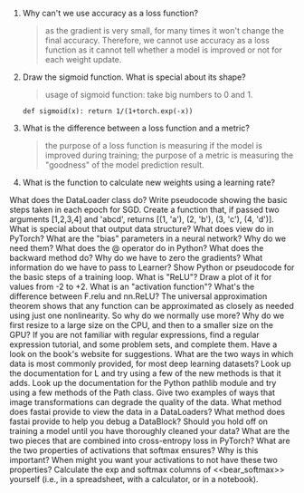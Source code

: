 1.  Why can't we use accuracy as a loss function?

    > as the gradient is very small, for many times it won't change the final accuracy. Therefore, we cannot use accuracy as a loss function as it cannot tell whether a model is improved or not for each weight update.

2.  Draw the sigmoid function. What is special about its shape?

    > usage of sigmoid function: take big numbers to 0 and 1.

        def sigmoid(x): return 1/(1+torch.exp(-x))

3.  What is the difference between a loss function and a metric?

    > the purpose of a loss function is measuring if the model is improved during training; the purpose of a metric is measuring the "goodness" of the model prediction result.

4.  What is the function to calculate new weights using a learning rate?

What does the DataLoader class do?
Write pseudocode showing the basic steps taken in each epoch for SGD.
Create a function that, if passed two arguments [1,2,3,4] and 'abcd', returns [(1, 'a'), (2, 'b'), (3, 'c'), (4, 'd')]. What is special about that output data structure?
What does view do in PyTorch?
What are the "bias" parameters in a neural network? Why do we need them?
What does the @ operator do in Python?
What does the backward method do?
Why do we have to zero the gradients?
What information do we have to pass to Learner?
Show Python or pseudocode for the basic steps of a training loop.
What is "ReLU"? Draw a plot of it for values from -2 to +2.
What is an "activation function"?
What's the difference between F.relu and nn.ReLU?
The universal approximation theorem shows that any function can be approximated as closely as needed using just one nonlinearity. So why do we normally use more?
Why do we first resize to a large size on the CPU, and then to a smaller size on the GPU?
If you are not familiar with regular expressions, find a regular expression tutorial, and some problem sets, and complete them. Have a look on the book's website for suggestions.
What are the two ways in which data is most commonly provided, for most deep learning datasets?
Look up the documentation for L and try using a few of the new methods is that it adds.
Look up the documentation for the Python pathlib module and try using a few methods of the Path class.
Give two examples of ways that image transformations can degrade the quality of the data.
What method does fastai provide to view the data in a DataLoaders?
What method does fastai provide to help you debug a DataBlock?
Should you hold off on training a model until you have thoroughly cleaned your data?
What are the two pieces that are combined into cross-entropy loss in PyTorch?
What are the two properties of activations that softmax ensures? Why is this important?
When might you want your activations to not have these two properties?
Calculate the exp and softmax columns of <<bear_softmax>> yourself (i.e., in a spreadsheet, with a calculator, or in a notebook).
